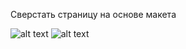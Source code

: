 Сверстать страницу на основе макета

![alt text](https://github.com/Manuilenkoart/readme/master/FE-cource/html-css/img/homework-03.png)
![alt text](https://avatars2.githubusercontent.com/u/11632545?v=3&s=200)

<!-- https://github.com/Manuilenkoart/readme/master/FE-cource/html-css/img/homework-03.png

https://github.com/adam-p/markdown-here/tree/master/src/common/images
https://github.com/adam-p/markdown-here/raw/master/src/common/images/icon48.png -->
